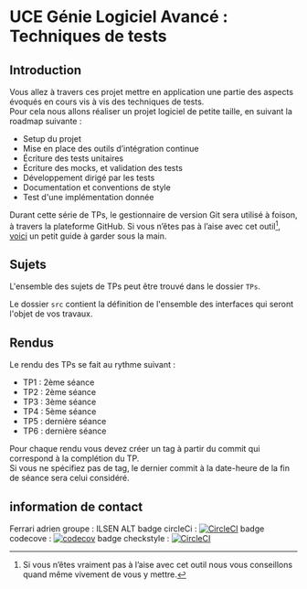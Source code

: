 # UCE Génie Logiciel Avancé : Techniques de tests

## Introduction

Vous allez à travers ces projet mettre en application une partie des aspects évoqués en cours vis à vis des techniques de tests.  
Pour cela nous allons réaliser un projet logiciel de petite taille, en suivant la roadmap suivante : 
- Setup du projet
- Mise en place des outils d’intégration continue
- Écriture des tests unitaires
- Écriture des mocks, et validation des tests
- Développement dirigé par les tests
- Documentation et conventions de style
- Test d'une implémentation donnée

Durant cette série de TPs, le gestionnaire de version Git sera utilisé à foison, à travers la plateforme GitHub. Si vous n’êtes pas à l’aise avec cet outil[^1], [voici](http://rogerdudler.github.io/git-guide/) un petit guide à garder sous la main.

## Sujets

L'ensemble des sujets de TPs peut être trouvé dans le dossier `TPs`.

Le dossier `src` contient la définition de l'ensemble des interfaces qui seront l'objet de vos travaux.

## Rendus

Le rendu des TPs se fait au rythme suivant :

- TP1 : 2ème séance
- TP2 : 2ème séance
- TP3 : 3ème séance
- TP4 : 5ème séance
- TP5 : dernière séance
- TP6 : dernière séance

Pour chaque rendu vous devez créer un tag à partir du commit qui correspond à la complétion du TP.  
Si vous ne spécifiez pas de tag, le dernier commit à la date-heure de la fin de séance sera celui considéré.

[^1]: Si vous n’êtes vraiment pas à l’aise avec cet outil nous vous conseillons quand même vivement de vous y mettre.

## information de contact
Ferrari adrien
groupe : ILSEN ALT
badge circleCi : [![CircleCI](https://circleci.com/gh/FerrariAdrien/ceri-m1-techniques-de-test.svg?style=svg)](https://circleci.com/gh/FerrariAdrien/ceri-m1-techniques-de-test)
badge codecove : [![codecov](https://codecov.io/github/FerrariAdrien/ceri-m1-techniques-de-test/graph/badge.svg?token=SXHE2BQSIT)](https://codecov.io/github/FerrariAdrien/ceri-m1-techniques-de-test)
badge checkstyle : [![CircleCI](https://)](https://github.com/FerrariAdrien/ceri-m1-techniques-de-test/blob/gh-pages/target/site/checkstyle.html)